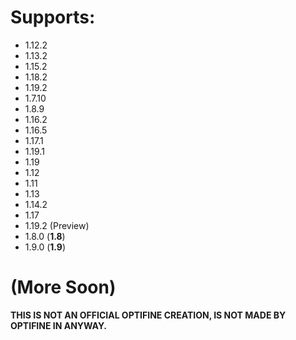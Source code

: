 # Supports:
- 1.12.2
- 1.13.2
- 1.15.2
- 1.18.2
- 1.19.2
- 1.7.10
- 1.8.9
- 1.16.2
- 1.16.5
- 1.17.1
- 1.19.1
- 1.19
- 1.12
- 1.11
- 1.13
- 1.14.2
- 1.17
- 1.19.2 (Preview)
- 1.8.0 (**1.8**)
- 1.9.0 (**1.9**)
# (More Soon)


**THIS IS NOT AN OFFICIAL OPTIFINE CREATION, IS NOT MADE BY OPTIFINE IN ANYWAY.**
